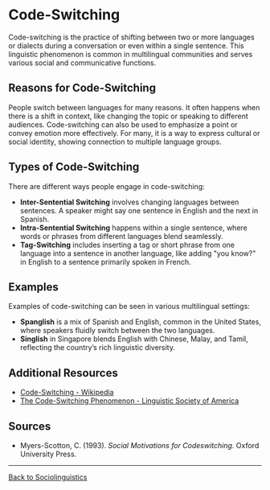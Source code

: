 # Code-Switching

Code-switching is the practice of shifting between two or more languages or dialects during a conversation or even within a single sentence. This linguistic phenomenon is common in multilingual communities and serves various social and communicative functions.

## Reasons for Code-Switching

People switch between languages for many reasons. It often happens when there is a shift in context, like changing the topic or speaking to different audiences. Code-switching can also be used to emphasize a point or convey emotion more effectively. For many, it is a way to express cultural or social identity, showing connection to multiple language groups.

## Types of Code-Switching

There are different ways people engage in code-switching:

- **Inter-Sentential Switching** involves changing languages between sentences. A speaker might say one sentence in English and the next in Spanish.
- **Intra-Sentential Switching** happens within a single sentence, where words or phrases from different languages blend seamlessly.
- **Tag-Switching** includes inserting a tag or short phrase from one language into a sentence in another language, like adding "you know?" in English to a sentence primarily spoken in French.

## Examples

Examples of code-switching can be seen in various multilingual settings:

- **Spanglish** is a mix of Spanish and English, common in the United States, where speakers fluidly switch between the two languages.
- **Singlish** in Singapore blends English with Chinese, Malay, and Tamil, reflecting the country’s rich linguistic diversity.

## Additional Resources

- [Code-Switching - Wikipedia](https://en.wikipedia.org/wiki/Code-switching)
- [The Code-Switching Phenomenon - Linguistic Society of America](https://www.linguisticsociety.org/content/code-switching)

## Sources

- Myers-Scotton, C. (1993). *Social Motivations for Codeswitching*. Oxford University Press.

---

[Back to Sociolinguistics](../README.md)
